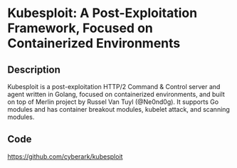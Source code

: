 # Kubesploit: A Post-Exploitation Framework, Focused on Containerized Environments

## Description
Kubesploit is a post-exploitation HTTP/2 Command & Control server and agent written in Golang, focused on containerized environments, and built on top of Merlin project by Russel Van Tuyl (@Ne0nd0g).
It supports Go modules and has container breakout modules, kubelet attack, and scanning modules.

## Code
https://github.com/cyberark/kubesploit
